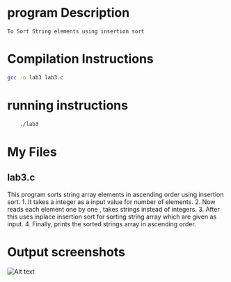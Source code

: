# program Description 

    To Sort String elements using insertion sort

# Compilation Instructions
```bash
gcc -o lab3 lab3.c 
```

# running instructions 

```bash
    ./lab3
```

# My Files
## lab3.c

This program sorts string array elements in ascending order using insertion sort.
    1. It takes a integer as a input value for number of elements.
    2. Now reads each element one by one , takes strings instead of integers.
    3. After this uses inplace insertion sort for sorting string array which are given as input.
    4. Finally, prints the sorted strings array in ascending order.

# Output screenshots
![Alt text](image-2.png)